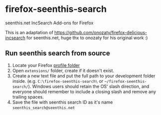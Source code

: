 firefox-seenthis-search
===========================

seenthis.net IncSearch Add-ons for Firefox

This is an adaptation of https://github.com/onozaty/firefox-delicious-incsearch for seenthis.net, huge thx to onozaty for his original work :)

Run seenthis search from source
-----------------------

1. Locate your Firefox [profile folder](http://kb.mozillazine.org/Profile_folder)
2. Open `extensions/` folder, create if it doesn't exist.
3. Create a new text file and put the full path to your development folder inside.
(e.g. `C:\firefox-seenthis-search\` or `~/firefox-seenthis-search/`). Windows users should retain the OS'
slash direction, and everyone should remember to include a closing slash and remove any
trailing spaces.
4. Save the file with seenthis search ID as it's name `seenthis_search@seenthis.net`